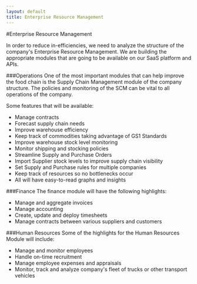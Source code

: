 ```yaml
---
layout: default
title: Enterprise Resource Management
---
```

#Enterprise Resource Management

In order to reduce in-efficiencies, we need to analyze the structure of the company's Enterprise Resource Management. We are building the appropriate modules that are going to be available on our SaaS platform and APIs.

###Operations
One of the most important modules that can help improve the food chain is the Supply Chain Management module of the company structure. The policies and monitoring of the SCM can be vital to all operations of the company.

Some features that will be available:

* Manage contracts
* Forecast supply chain needs
* Improve warehouse efficiency
* Keep track of commodities taking advantage of GS1 Standards
* Improve warehouse stock level monitoring
* Monitor shipping and stocking policies
* Streamline Supply and Purchase Orders
* Import Supplier stock levels to improve supply chain visibility
* Set Supply and Purchase rules for multiple companies
* Keep track of resources so no bottlenecks occur
* All will have easy-to-read graphs and insights

###Finance
The finance module will have the following highlights:

* Manage and aggregate invoices
* Manage accounting
* Create, update and deploy timesheets
* Manage contracts between various suppliers and customers

###Human Resources
Some of the highlights for the Human Resources Module will include:

* Manage and monitor employees
* Handle on-time recruitment
* Manage employee expenses and appraisals
* Monitor, track and analyze company's fleet of trucks or other transport vehicles
